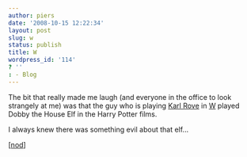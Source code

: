```yaml
---
author: piers
date: '2008-10-15 12:22:34'
layout: post
slug: w
status: publish
title: W
wordpress_id: '114'
? ''
: - Blog
---
```


The bit that really made me laugh (and everyone in the office to look
strangely at me) was that the guy who is playing [Karl
Rove](http://en.wikipedia.org/wiki/Karl_Rove) in
[W](http://www.imdb.com/title/tt1175491/) played Dobby the House Elf in the
Harry Potter films.

I always knew there was something evil about that elf...

[[nod](http://www.bloggerheads.com/archives/2008/10/w.asp)]

